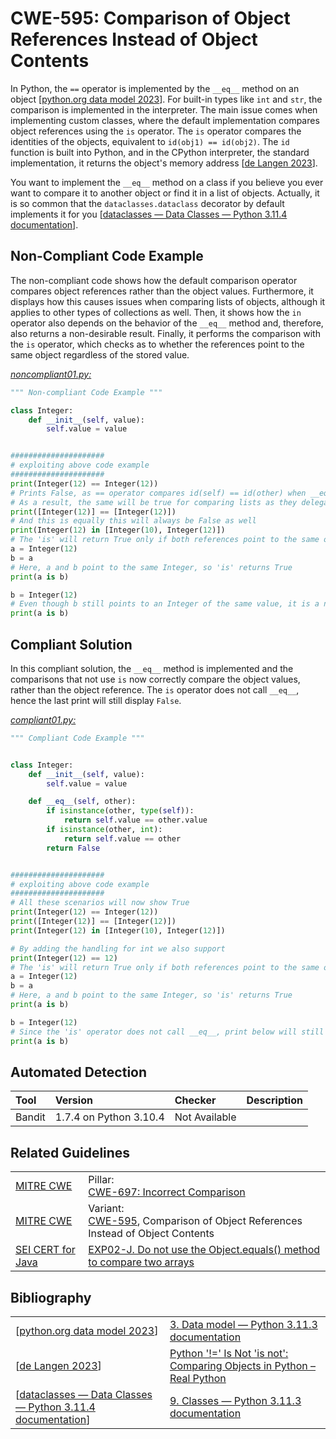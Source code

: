 # CWE-595: Comparison of Object References Instead of Object Contents

In Python, the `==` operator is implemented by the `__eq__` method on an object [[python.org data model 2023](https://docs.python.org/3/reference/datamodel.html?highlight=__eq__#object.__eq__)]. For built-in types like `int` and `str`, the comparison is implemented in the interpreter. The main issue comes when implementing custom classes, where the default implementation compares object references using the `is` operator. The `is` operator compares the identities of the objects, equivalent to `id(obj1) == id(obj2)`. The `id` function is built into Python, and in the CPython interpreter, the standard implementation, it returns the object's memory address [[de Langen 2023](https://realpython.com/python-is-identity-vs-equality/)].

You want to implement the `__eq__` method on a class if you believe you ever want to compare it to another object or find it in a list of objects. Actually, it is so common that the `dataclasses.dataclass` decorator by default implements it for you [[dataclasses — Data Classes — Python 3.11.4 documentation](https://docs.python.org/3/library/dataclasses.html#dataclasses.dataclass)].

## Non-Compliant Code Example

The non-compliant code shows how the default comparison operator compares object references rather than the object values. Furthermore, it displays how this causes issues when comparing lists of objects, although it applies to other types of collections as well. Then, it shows how the `in` operator also depends on the behavior of the `__eq__` method and, therefore, also returns a non-desirable result. Finally, it performs the comparison with the `is` operator, which checks as to whether the references point to the same object regardless of the stored value.

[*noncompliant01.py:*](noncompliant01.py)

```py
""" Non-compliant Code Example """

class Integer:
    def __init__(self, value):
        self.value = value


#####################
# exploiting above code example
#####################
print(Integer(12) == Integer(12))
# Prints False, as == operator compares id(self) == id(other) when __eq__ isn't implemented
# As a result, the same will be true for comparing lists as they delegate comparison to the objects.
print([Integer(12)] == [Integer(12)])
# And this is equally this will always be False as well
print(Integer(12) in [Integer(10), Integer(12)])
# The 'is' will return True only if both references point to the same object
a = Integer(12)
b = a
# Here, a and b point to the same Integer, so 'is' returns True
print(a is b)

b = Integer(12)
# Even though b still points to an Integer of the same value, it is a new object, so 'is' returns False
print(a is b)

```

## Compliant Solution

In this compliant solution, the `__eq__` method is implemented and the comparisons that not use `is` now correctly compare the object values, rather than the object reference. The `is` operator does not call `__eq__`, hence the last print will still display `False`.

[*compliant01.py:*](compliant01.py)

```py
""" Compliant Code Example """


class Integer:
    def __init__(self, value):
        self.value = value

    def __eq__(self, other):
        if isinstance(other, type(self)):
            return self.value == other.value
        if isinstance(other, int):
            return self.value == other
        return False


#####################
# exploiting above code example
#####################
# All these scenarios will now show True
print(Integer(12) == Integer(12))
print([Integer(12)] == [Integer(12)])
print(Integer(12) in [Integer(10), Integer(12)])

# By adding the handling for int we also support
print(Integer(12) == 12)
# The 'is' will return True only if both references point to the same object
a = Integer(12)
b = a
# Here, a and b point to the same Integer, so 'is' returns True
print(a is b)

b = Integer(12)
# Since the 'is' operator does not call __eq__, print below will still return False
print(a is b)

```

## Automated Detection

|Tool|Version|Checker|Description|
|:---|:---|:---|:---|
|Bandit|1.7.4 on Python 3.10.4|Not Available||

## Related Guidelines

|||
|:---|:---|
|[MITRE CWE](http://cwe.mitre.org/)|Pillar:<br>[CWE-697: Incorrect Comparison](https://cwe.mitre.org/data/definitions/697.html)|
|[MITRE CWE](http://cwe.mitre.org/)|Variant:<br>[CWE-595](https://cwe.mitre.org/data/definitions/197.html), Comparison of Object References Instead of Object Contents|
|[SEI CERT for Java](https://wiki.sei.cmu.edu/confluence/display/java/SEI+CERT+Oracle+Coding+Standard+for+Java)|[EXP02-J. Do not use the Object.equals() method to compare two arrays](https://wiki.sei.cmu.edu/confluence/display/java/EXP02-J.+Do+not+use+the+Object.equals%28%29+method+to+compare+two+arrays)|

## Bibliography

|||
|:---|:---|
|[[python.org data model 2023](https://docs.python.org/3/reference/datamodel.html?highlight=__eq__#object.__eq__)]|[3. Data model — Python 3.11.3 documentation](https://docs.python.org/3/reference/datamodel.html?highlight=__eq__#object.__eq__)|
|[[de Langen 2023](https://realpython.com/python-is-identity-vs-equality/)]|[Python '!=' Is Not 'is not': Comparing Objects in Python – Real Python](https://realpython.com/python-is-identity-vs-equality/)|
|[[dataclasses — Data Classes — Python 3.11.4 documentation](https://docs.python.org/3/library/dataclasses.html#dataclasses.dataclass)]|[9. Classes — Python 3.11.3 documentation](https://docs.python.org/3/tutorial/classes.html)|
